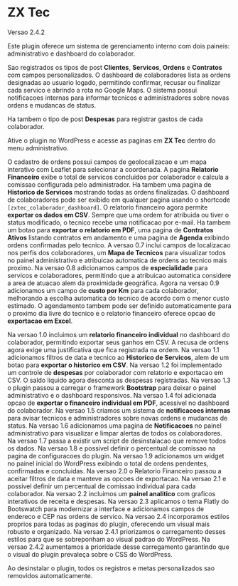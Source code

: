 # ZX Tec

Versao 2.4.2

Este plugin oferece um sistema de gerenciamento interno com dois paineis: administrativo e dashboard do colaborador.

Sao registrados os tipos de post **Clientes**, **Servicos**, **Ordens** e **Contratos** com campos personalizados.
O dashboard de colaboradores lista as ordens designadas ao usuario logado, permitindo confirmar, recusar ou finalizar cada servico e abrindo a rota no Google Maps.
O sistema possui notificacoes internas para informar tecnicos e administradores sobre novas ordens e mudancas de status.

Ha tambem o tipo de post **Despesas** para registrar gastos de cada colaborador.

Ative o plugin no WordPress e acesse as paginas em **ZX Tec** dentro do menu administrativo.

O cadastro de ordens possui campos de geolocalizacao e um mapa interativo com Leaflet para selecionar a coordenada. A pagina **Relatorio Financeiro** exibe o total de servicos concluidos por colaborador e calcula a comissao configurada pelo administrador. Ha tambem uma pagina de **Historico de Servicos** mostrando todas as ordens finalizadas. O dashboard de colaboradores pode ser exibido em qualquer pagina usando o shortcode `[zxtec_colaborador_dashboard]`.
O relatorio financeiro agora permite **exportar os dados em CSV**. Sempre que uma ordem for atribuida ou tiver o status modificado, o tecnico recebe uma notificacao por e-mail.
Ha tambem um botao para **exportar o relatorio em PDF**, uma pagina de **Contratos Ativos** listando contratos em andamento e uma pagina de **Agenda** exibindo ordens confirmadas pelo tecnico.
A versao 0.7 inclui campos de localizacao nos perfis dos colaboradores, um **Mapa de Tecnicos** para visualizar todos no painel administrativo e atribuicao automatica de ordens ao tecnico mais proximo.
Na versao 0.8 adicionamos campos de **especialidade** para servicos e colaboradores, permitindo que a atribuicao automatica considere a area de atuacao alem da proximidade geográfica.
Agora na versao 0.9 adicionamos um campo de **custo por Km** para cada colaborador, melhorando a escolha automatica do tecnico de acordo com o menor custo estimado. O agendamento tambem pode ser definido automaticamente para o proximo dia livre do tecnico e o relatorio financeiro oferece opcao de **exportacao em Excel**.

Na versao 1.0 incluimos um **relatorio financeiro individual** no dashboard do colaborador, permitindo exportar seus ganhos em CSV. A recusa de ordens agora exige uma justificativa que fica registrada na ordem.
Na versao 1.1 adicionamos filtros de data e tecnico ao **Historico de Servicos**, alem de um botao para **exportar o historico em CSV**.
Na versao 1.2 foi implementado um controle de **despesas** por colaborador com relatorio e exportacao em CSV. O saldo liquido agora desconta as despesas registradas.
Na versao 1.3 o plugin passou a carregar o framework **Bootstrap** para deixar o painel administrativo e o dashboard responsivos.
Na versao 1.4 foi adicionada opcao de **exportar o financeiro individual em PDF**, acessivel no dashboard do colaborador.
Na versao 1.5 criamos um sistema de **notificacoes internas** para avisar tecnicos e administradores sobre novas ordens e mudancas de status.
Na versao 1.6 adicionamos uma pagina de **Notificacoes** no painel administrativo para visualizar e limpar alertas de todos os colaboradores. Na versao 1.7 passa a existir um script de desinstalacao que remove todos os dados.
Na versao 1.8 e possivel definir o percentual de comissao na pagina de configuracoes do plugin.
Na versao 1.9 adicionamos um widget no painel inicial do WordPress exibindo o total de ordens pendentes, confirmadas e concluidas.
Na versao 2.0 o Relatorio Financeiro passou a aceitar filtros de data e manteve as opcoes de exportacao.
Na versao 2.1 e possivel definir um percentual de comissao individual para cada colaborador.
Na versao 2.2 incluimos um **painel analitico** com graficos interativos de receita e despesas.
Na versao 2.3 aplicamos o tema Flatly do Bootswatch para modernizar a interface e adicionamos campos de endereco e CEP nas ordens de servico.
Na versao 2.4 incorporamos estilos proprios para todas as paginas do plugin, oferecendo um visual mais robusto e organizado.
Na versao 2.4.1 priorizamos o carregamento desses estilos para que se sobreponham ao visual padrao do WordPress.
Na versao 2.4.2 aumentamos a prioridade desse carregamento garantindo que o visual do plugin prevaleça sobre o CSS do WordPress.

Ao desinstalar o plugin, todos os registros e metas personalizados sao removidos automaticamente.

